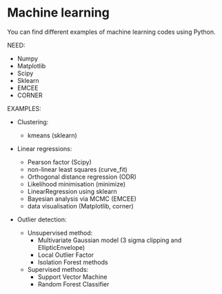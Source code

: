 # Machine learning

You can find different examples of machine learning codes using Python.


NEED:  
- Numpy  
- Matplotlib  
- Scipy  
- Sklearn  
- EMCEE
- CORNER  


EXAMPLES:  
- Clustering:   
	+ kmeans (sklearn)  

- Linear regressions: 
	+ Pearson factor (Scipy)  
	+ non-linear least squares (curve_fit)  
	+ Orthogonal distance regression (ODR)  
	+ Likelihood minimisation (minimize)  
	+ LinearRegression using sklearn  
	+ Bayesian analysis via MCMC (EMCEE)  
	+ data visualisation (Matplotlib, corner)  

- Outlier detection:  
	+ Unsupervised method:  
	     + Multivariate Gaussian model (3 sigma clipping and EllipticEnvelope)  
	     + Local Outlier Factor   
	     + Isolation Forest methods  
	+ Supervised methods:   
	     + Support Vector Machine   
	     + Random Forest Classifier   



